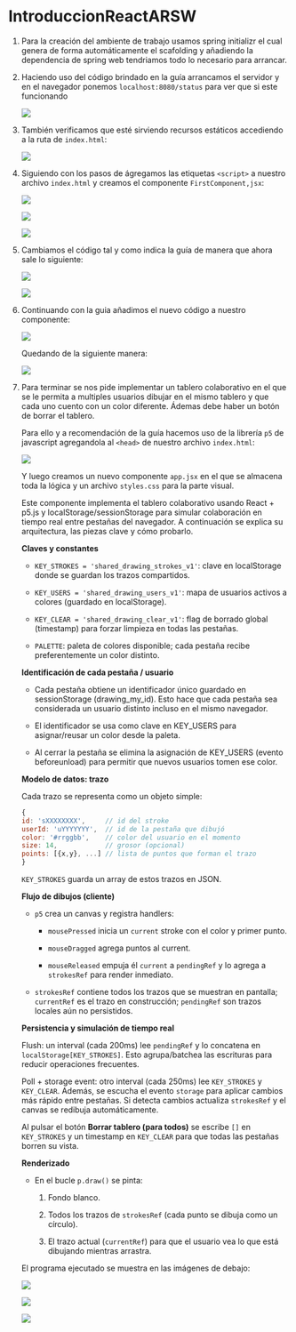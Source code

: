 # IntroduccionReactARSW

1. Para la creación del ambiente de trabajo usamos spring initializr el cual genera de forma automáticamente el scafolding y añadiendo la dependencia de spring web tendriamos todo lo necesario para arrancar.

2. Haciendo uso del código brindado en la guía arrancamos el servidor y en el navegador ponemos ```localhost:8080/status``` para ver que si este funcionando

    ![](/images/imagen1.png)

3. También verificamos que esté sirviendo recursos estáticos accediendo a la ruta de ```index.html```:

   ![](/images/imagen2.png) 

4. Siguiendo con los pasos de ágregamos las etiquetas ```<script>``` a nuestro archivo ```index.html``` y creamos el componente ``FirstComponent,jsx``:

   ![](/images/imagen3.png)

   ![](/images/imagen4.png)

   ![](/images/imagen5.png) 
 
5. Cambiamos el código tal y como indica la guía de manera que ahora sale lo siguiente:

   ![](/images/imagen7.png)

   ![](/images/imagen6.png)  

6. Continuando con la guia añadimos el nuevo código a nuestro componente:

   ![](/images/imagen8.png) 

   Quedando de la siguiente manera:

   ![](/images/imagen9.png) 

7. Para terminar se nos pide implementar un tablero colaborativo en el que se le permita a multiples usuarios dibujar en el mismo tablero y que cada uno cuento con un color diferente. Ádemas debe haber un botón de borrar el tablero.

   Para ello y a recomendación de la guía hacemos uso de la librería ``p5`` de javascript agregandola al ``<head>`` de nuestro archivo ``index.html``:

   ![](/images/imagen10.png) 

   Y luego creamos un nuevo componente ``app.jsx`` en el que se almacena toda la lógica y un archivo ``styles.css`` para la parte visual.

   Este componente implementa el tablero colaborativo usando React + p5.js y localStorage/sessionStorage para simular colaboración en tiempo real entre pestañas del navegador. A continuación se explica su arquitectura, las piezas clave y cómo probarlo.
   
   **Claves y constantes**
   
   - ``KEY_STROKES = 'shared_drawing_strokes_v1'``: clave en localStorage donde se guardan los trazos compartidos.
   
   - ``KEY_USERS = 'shared_drawing_users_v1'``: mapa de usuarios activos a colores (guardado en localStorage).
   
   - ``KEY_CLEAR = 'shared_drawing_clear_v1'``: flag de borrado global (timestamp) para forzar limpieza en todas las pestañas.
   
   - ``PALETTE``: paleta de colores disponible; cada pestaña recibe preferentemente un color distinto.
   
   **Identificación de cada pestaña / usuario**
   
   - Cada pestaña obtiene un identificador único guardado en sessionStorage (drawing_my_id). Esto hace que cada pestaña sea considerada un usuario distinto incluso en el mismo navegador.
   
   - El identificador se usa como clave en KEY_USERS para asignar/reusar un color desde la paleta.
   
   - Al cerrar la pestaña se elimina la asignación de KEY_USERS (evento beforeunload) para permitir que nuevos usuarios tomen ese color.
   
   **Modelo de datos: trazo**
   
   Cada trazo se representa como un objeto simple:
   
   ```js
   {
   id: 'sXXXXXXXX',     // id del stroke
   userId: 'uYYYYYYY',  // id de la pestaña que dibujó
   color: '#rrggbb',    // color del usuario en el momento
   size: 14,            // grosor (opcional)
   points: [{x,y}, ...] // lista de puntos que forman el trazo
   }
   ```
   
   ``KEY_STROKES`` guarda un array de estos trazos en JSON.
   
   **Flujo de dibujos (cliente)**
   
   - ``p5`` crea un canvas y registra handlers:
   
     - ``mousePressed`` inicia un ``current`` stroke con el color y primer punto.
   
     - ``mouseDragged`` agrega puntos al current.
   
     - ``mouseReleased`` empuja él ``current`` a ``pendingRef`` y lo agrega a ``strokesRef`` para render inmediato.
   
   - ``strokesRef`` contiene todos los trazos que se muestran en pantalla; ``currentRef`` es el trazo en construcción; ``pendingRef`` son trazos locales aún no persistidos.
   
   **Persistencia y simulación de tiempo real**
   
   Flush: un interval (cada 200ms) lee ``pendingRef`` y lo concatena en ``localStorage[KEY_STROKES]``. Esto agrupa/batchea las escrituras para reducir operaciones frecuentes.
   
   Poll + storage event: otro interval (cada 250ms) lee ``KEY_STROKES`` y ``KEY_CLEAR``. Además, se escucha el evento ``storage`` para aplicar cambios más rápido entre pestañas. Si detecta cambios actualiza ``strokesRef`` y el canvas se redibuja automáticamente.
   
   Al pulsar el botón **Borrar tablero (para todos)** se escribe ``[]`` en ``KEY_STROKES`` y un timestamp en ``KEY_CLEAR`` para que todas las pestañas borren su vista.
   
   **Renderizado**
   
   - En el bucle ``p.draw()`` se pinta:
   
     1. Fondo blanco.
   
     2. Todos los trazos de ``strokesRef`` (cada punto se dibuja como un círculo).
   
     3. El trazo actual (``currentRef``) para que el usuario vea lo que está dibujando mientras arrastra.
   
   El programa ejecutado se muestra en las imágenes de debajo:
   
   ![](/images/imagen11.png) 
   
   ![](/images/imagen12.png) 

   ![](images/imagen13.png)


   